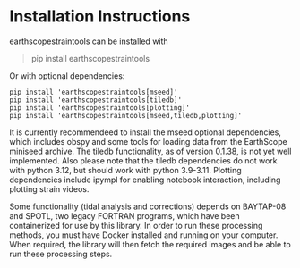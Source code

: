 # Installation Instructions

earthscopestraintools can be installed with 
    
> pip install earthscopestraintools

Or with optional dependencies:
```
pip install 'earthscopestraintools[mseed]'
pip install 'earthscopestraintools[tiledb]'
pip install 'earthscopestraintools[plotting]'
pip install 'earthscopestraintools[mseed,tiledb,plotting]'
```

It is currently recommendeed to install the mseed optional dependencies, which includes obspy and some tools for loading data from the EarthScope miniseed archive.  The tiledb functionality, as of version 0.1.38, is not yet well implemented. Also please note that the tiledb dependencies do not work with python 3.12, but should work with python 3.9-3.11.  Plotting dependencies include ipympl for enabling notebook interaction, including plotting strain videos.

Some functionality (tidal analysis and corrections) depends on BAYTAP-08 and SPOTL, two legacy FORTRAN programs, which have been containerized for use by this library.  In order to run these processing methods, you must have Docker installed and running on your computer.  When required, the library will then fetch the required images and be able to run these processing steps.
